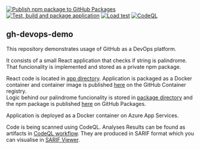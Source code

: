 [![Publish npm package to GitHub Packages](https://github.com/cvitaa11/gh-devops-demo/actions/workflows/publish-npm.yml/badge.svg)](https://github.com/cvitaa11/gh-devops-demo/actions/workflows/publish-npm.yml) 
[![Test, build and package application](https://github.com/cvitaa11/gh-devops-demo/actions/workflows/build-docker.yml/badge.svg)](https://github.com/cvitaa11/gh-devops-demo/actions/workflows/build-docker.yml)
[![Load test](https://github.com/cvitaa11/gh-devops-demo/actions/workflows/load-test.yml/badge.svg)](https://github.com/cvitaa11/gh-devops-demo/actions/workflows/load-test.yml) 
[![CodeQL](https://github.com/cvitaa11/gh-devops-demo/actions/workflows/github-code-scanning/codeql/badge.svg)](https://github.com/cvitaa11/gh-devops-demo/actions/workflows/github-code-scanning/codeql)

## gh-devops-demo

This repository demonstrates usage of GitHub as a DevOps platform.

It consists of a small React application that checks if string is palindrome. That funcionality is implemented and stored as a private npm package.

React code is located in [app directory](./app/). Application is packaged as a Docker container and container image is published [here](https://github.com/cvitaa11/gh-devops-demo/pkgs/container/app-demo) on the GitHub Container registry.\
Logic behind our palindrome funcionality is stored in [package directory](./package/) and the npm package is published [here](https://github.com/cvitaa11/gh-devops-demo/pkgs/npm/is-palindrome) on GitHub Packages.

Application is deployed as a Docker container on Azure App Services.

Code is being scanned using CodeQL. Analyses Results can be found as artifacts in [CodeQL workflow](https://github.com/cvitaa11/gh-devops-demo/actions/workflows/github-code-scanning/codeql). They are produced in SARIF format which you can visualise in [SARIF Viewer](https://microsoft.github.io/sarif-web-component/).
